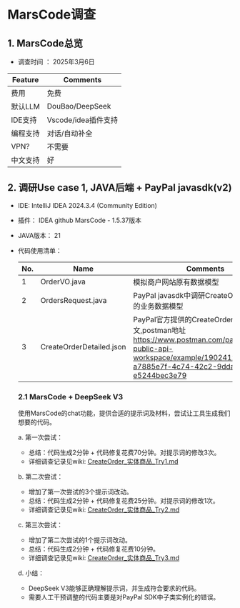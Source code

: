 # MarsCode调查

## 1. MarsCode总览

* 调查时间 ： 2025年3月6日

 | Feature  | Comments |
 | -------- | -------- |
 | 费用     | 免费 |
 | 默认LLM  | DouBao/DeepSeek |
 | IDE支持  | Vscode/idea插件支持 |
 | 编程支持  | 对话/自动补全   |
 | VPN?     | 不需要     |
 | 中文支持  | 好        |  

## 2. 调研Use case 1, JAVA后端 + PayPal javasdk(v2)

* IDE: IntelliJ IDEA 2024.3.4 (Community Edition)
* 插件： IDEA github MarsCode - 1.5.37版本
* JAVA版本： 21
* 代码使用清单：

  | No.  | Name     | Comments |
  | ---- | -------- | -------- |
  | 1    | OrderVO.java | 模拟商户网站原有数据模型 |
  | 2    | OrdersRequest.java | PayPal javasdk中调研CreateOrder接口使用的业务数据模型 |
  | 3    | CreateOrderDetailed.json | PayPal官方提供的CreateOrder示例报文,postman地址<https://www.postman.com/paypal/paypal-public-api-workspace/example/19024122-a7885e7f-4c74-42c2-9dda-e5244bec3e79> |

  ### 2.1 MarsCode + DeepSeek V3

  使用MarsCode的chat功能，提供合适的提示词及材料，尝试让工具生成我们想要的代码。

  a. 第一次尝试：
  * 总结：代码生成2分钟 + 代码修复花费70分钟。对提示词的修改3次。
  * 详细调查记录见wiki:   [CreateOrder_实体商品_Try1.md](./CreateOrder_实体商品_Try1.md)

  b. 第二次尝试：
  * 增加了第一次尝试的3个提示词改动。
  * 总结：代码生成2分钟 + 代码修复花费25分钟。对提示词的修改1次。
  * 详细调查记录见wiki:   [CreateOrder_实体商品_Try2.md](./CreateOrder_实体商品_Try2.md)
  
  c. 第三次尝试：
  * 增加了第二次尝试的1个提示词改动。
  * 总结：代码生成2分钟 + 代码修复花费10分钟。
  * 详细调查记录见wiki:   [CreateOrder_实体商品_Try3.md](./CreateOrder_实体商品_Try3.md)

  d. 小结：
  * DeepSeek V3能够正确理解提示词，并生成符合要求的代码。
  * 需要人工干预调整的代码主要是对PayPal SDK中子类实例化的错误。
